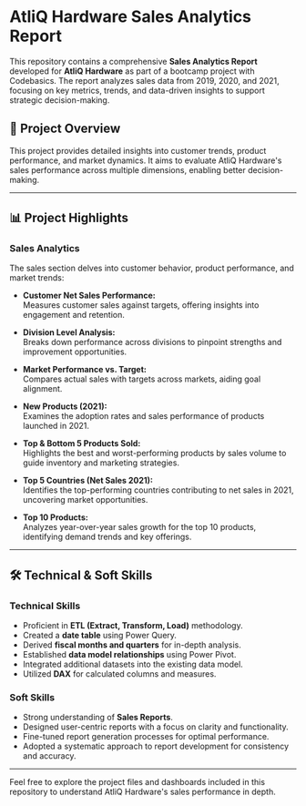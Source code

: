 # AtliQ Hardware Sales Analytics Report

This repository contains a comprehensive **Sales Analytics Report** developed for **AtliQ Hardware** as part of a bootcamp project with Codebasics. The report analyzes sales data from 2019, 2020, and 2021, focusing on key metrics, trends, and data-driven insights to support strategic decision-making.

## 📑 Project Overview
This project provides detailed insights into customer trends, product performance, and market dynamics. It aims to evaluate AtliQ Hardware's sales performance across multiple dimensions, enabling better decision-making.

---

## 📊 Project Highlights

### Sales Analytics
The sales section delves into customer behavior, product performance, and market trends:

- **Customer Net Sales Performance:**  
  Measures customer sales against targets, offering insights into engagement and retention.

- **Division Level Analysis:**  
  Breaks down performance across divisions to pinpoint strengths and improvement opportunities.

- **Market Performance vs. Target:**  
  Compares actual sales with targets across markets, aiding goal alignment.

- **New Products (2021):**  
  Examines the adoption rates and sales performance of products launched in 2021.

- **Top & Bottom 5 Products Sold:**  
  Highlights the best and worst-performing products by sales volume to guide inventory and marketing strategies.

- **Top 5 Countries (Net Sales 2021):**  
  Identifies the top-performing countries contributing to net sales in 2021, uncovering market opportunities.

- **Top 10 Products:**  
  Analyzes year-over-year sales growth for the top 10 products, identifying demand trends and key offerings.

---

## 🛠 Technical & Soft Skills

### Technical Skills
- Proficient in **ETL (Extract, Transform, Load)** methodology.  
- Created a **date table** using Power Query.  
- Derived **fiscal months and quarters** for in-depth analysis.  
- Established **data model relationships** using Power Pivot.  
- Integrated additional datasets into the existing data model.  
- Utilized **DAX** for calculated columns and measures.

### Soft Skills
- Strong understanding of **Sales Reports**.  
- Designed user-centric reports with a focus on clarity and functionality.  
- Fine-tuned report generation processes for optimal performance.  
- Adopted a systematic approach to report development for consistency and accuracy.

---

Feel free to explore the project files and dashboards included in this repository to understand AtliQ Hardware's sales performance in depth.
